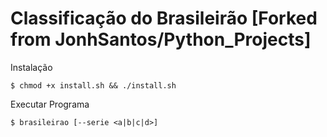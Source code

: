 # Classificação do Brasileirão [Forked from JonhSantos/Python_Projects]

Instalação 
```
$ chmod +x install.sh && ./install.sh
```

Executar Programa
```
$ brasileirao [--serie <a|b|c|d>]
```
